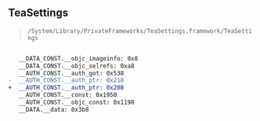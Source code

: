## TeaSettings

> `/System/Library/PrivateFrameworks/TeaSettings.framework/TeaSettings`

```diff

   __DATA_CONST.__objc_imageinfo: 0x8
   __DATA_CONST.__objc_selrefs: 0xa8
   __AUTH_CONST.__auth_got: 0x538
-  __AUTH_CONST.__auth_ptr: 0x218
+  __AUTH_CONST.__auth_ptr: 0x208
   __AUTH_CONST.__const: 0x1950
   __AUTH_CONST.__objc_const: 0x1198
   __DATA.__data: 0x3b8

```

